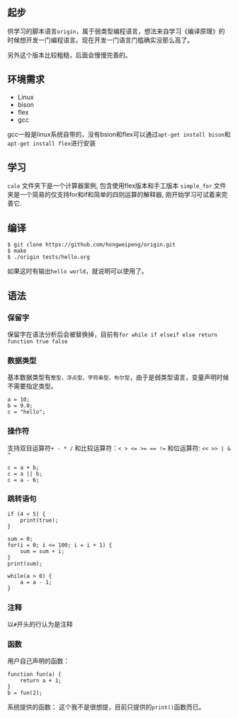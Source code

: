 ## 起步
供学习的脚本语言`origin`，属于弱类型编程语言，想法来自学习《编译原理》的时候想开发一门编程语言。现在开发一门语言门槛确实没那么高了。

另外这个版本比较粗糙，后面会慢慢完善的。

## 环境需求
 - Linux
 - bison
 - flex
 - gcc

gcc一般是linux系统自带的，没有bsion和flex可以通过`apt-get install bison`和`apt-get install flex`进行安装

## 学习
`cale` 文件夹下是一个计算器案例, 包含使用flex版本和手工版本
`simple_for` 文件夹是一个简易的仅支持for和if和简单的四则运算的解释器, 刚开始学习可试着来完善它.

## 编译
```
$ git clone https://github.com/hongweipeng/origin.git
$ make
$ ./origin tests/hello.org
```
如果这时有输出`hello world`，就说明可以使用了。

## 语法
### 保留字
保留字在语法分析后会被替换掉，目前有`for while if elseif else return function true false`

### 数据类型
 基本数据类型有`整型，浮点型，字符串型，布尔型`，由于是弱类型语言，变量声明时候不需要指定类型。
```
a = 10;
b = 9.0;
c = "hello";
```
### 操作符
支持双目运算符`+ - * /` 和比较运算符：`< > <= >= == !=` 和位运算符: `<< >> | & ^`
```
c = a + b;
c = a || b;
c = a - 6;
```

### 跳转语句
```
if (4 < 5) {
    print(true);
}

sum = 0;
for(i = 0; i <= 100; i = i + 1) {
    sum = sum + i;
}
print(sum);

while(a > 0) {
    a = a - 1;
}
```
### 注释
以`#`开头的行认为是注释

### 函数
用户自己声明的函数：
```
function fun(a) {
    return a + 1;
}
b = fun(2);
```
系统提供的函数：
这个我不是很想提，目前只提供的`print()`函数而已。
